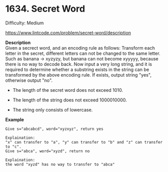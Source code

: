 # 1634. Secret Word

Difficulty: Medium

https://www.lintcode.com/problem/secret-word/description

**Description**  
Given a secrect word, and an encoding rule as follows: Transform each letter in the secret, different letters can not be changed to the same letter. Such as banana -> xyzyzy, but banana can not become xyyyyy, because there is no way to decode back.
Now input a very long string, and it is required to determine whether a substring exists in the string can be transformed by the above encoding rule. If exists, output string "yes", otherwise output "no".

* The length of the secret word does not exceed 1010.

* The length of the string does not exceed 1000010000.

* The string only consists of lowercase.

**Example**  
```
Give s="abcabcd", word="xyzxyz", return yes

Explaination:
"x" can transfer to "a", "y" can transfer to "b" and "z" can transfer to "c".
Give s="abca", word="xyzd", return no

Explaination:
the word "xyzd" has no way to transfer to "abca"
```

